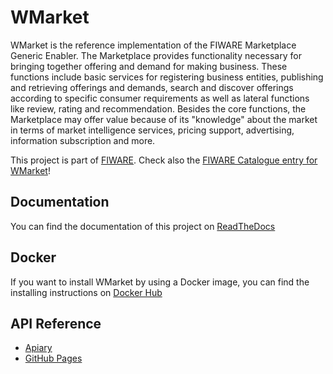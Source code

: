WMarket
=======
WMarket is the reference implementation of the FIWARE Marketplace Generic Enabler. The Marketplace provides functionality necessary for bringing together offering and demand for making business. These functions include basic services for registering business entities, publishing and retrieving offerings and demands, search and discover offerings according to specific consumer requirements as well as lateral functions like review, rating and recommendation. Besides the core functions, the Marketplace may offer value because of its "knowledge" about the market in terms of market intelligence services, pricing support, advertising, information subscription and more.

This project is part of [FIWARE](http://www.fiware.org). Check also the [FIWARE Catalogue entry for WMarket](http://catalogue.fiware.org/enablers/marketplace-wmarket)!

Documentation
--------------
You can find the documentation of this project on [ReadTheDocs](http://wmarket.readthedocs.org)

Docker
------
If you want to install WMarket by using a Docker image, you can find the installing instructions on [Docker Hub](https://hub.docker.com/r/conwetlab/wmarket/)

API Reference
-------------
* [Apiary](http://docs.fiwaremarketplace.apiary.io)
* [GitHub Pages](http://conwetlab.github.io/WMarket)
